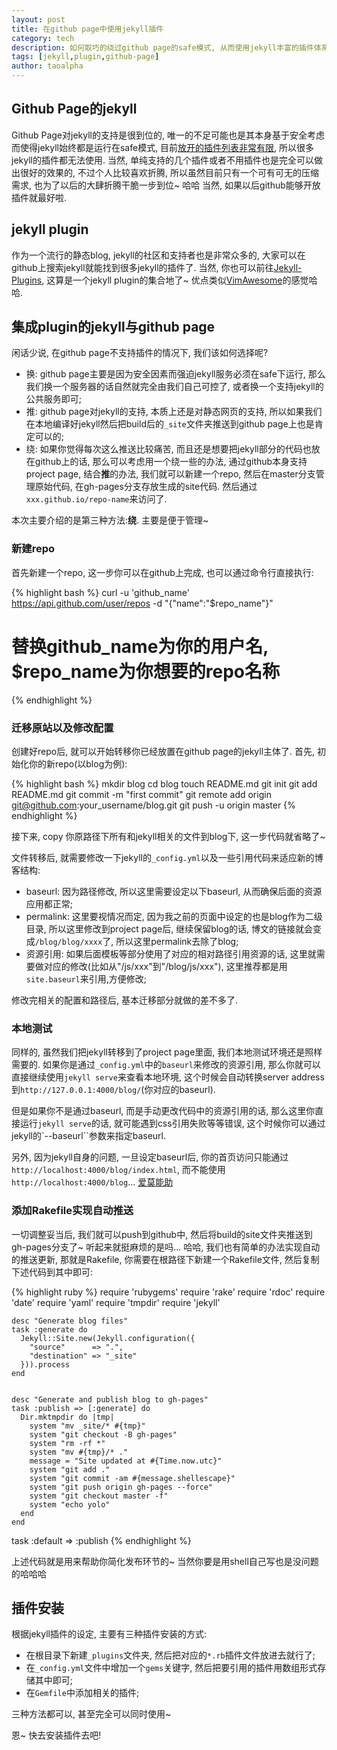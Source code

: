 ```yaml
---
layout: post
title: 在github page中使用jekyll插件
category: tech 
description: 如何取巧的绕过github page的safe模式, 从而使用jekyll丰富的插件体系更好的服务于你的blog
tags: [jekyll,plugin,github-page]
author: taoalpha
---
```


## Github Page的jekyll

  Github Page对jekyll的支持是很到位的, 唯一的不足可能也是其本身基于安全考虑而使得jekyll始终都是运行在safe模式, 目前[放开的插件列表非常有限], 所以很多jekyll的插件都无法使用. 当然, 单纯支持的几个插件或者不用插件也是完全可以做出很好的效果的, 不过个人比较喜欢折腾, 所以虽然目前只有一个可有可无的压缩需求, 也为了以后的大肆折腾干脆一步到位~ 哈哈 当然, 如果以后github能够开放插件就最好啦.

## jekyll plugin

  作为一个流行的静态blog, jekyll的社区和支持者也是非常众多的, 大家可以在github上搜索jekyll就能找到很多jekyll的插件了. 当然, 你也可以前往[Jekyll-Plugins], 这算是一个jekyll plugin的集合地了~ 优点类似[VimAwesome]的感觉哈哈.

## 集成plugin的jekyll与github page

  闲话少说, 在github page不支持插件的情况下, 我们该如何选择呢? 

  - 换: github page主要是因为安全因素而强迫jekyll服务必须在safe下运行, 那么我们换一个服务器的话自然就完全由我们自己可控了, 或者换一个支持jekyll的公共服务即可;
  - 推: github page对jekyll的支持, 本质上还是对静态网页的支持, 所以如果我们在本地编译好jekyll然后把build后的`_site`文件夹推送到github page上也是肯定可以的;
  - 绕: 如果你觉得每次这么推送比较痛苦, 而且还是想要把jekyll部分的代码也放在github上的话, 那么可以考虑用一个绕一些的办法, 通过github本身支持project page, 结合**推**的办法, 我们就可以新建一个repo, 然后在master分支管理原始代码, 在gh-pages分支存放生成的site代码. 然后通过`xxx.github.io/repo-name`来访问了.

  本次主要介绍的是第三种方法:**绕**. 主要是便于管理~

### 新建repo
  
  首先新建一个repo, 这一步你可以在github上完成, 也可以通过命令行直接执行:

{% highlight bash %}
curl -u 'github_name' https://api.github.com/user/repos -d "{\"name\":\"$repo_name\"}"
# 替换github_name为你的用户名, $repo_name为你想要的repo名称
{% endhighlight %}

### 迁移原站以及修改配置

创建好repo后, 就可以开始转移你已经放置在github page的jekyll主体了. 首先, 初始化你的新repo(以blog为例):

{% highlight bash %}
mkdir blog
cd blog
touch README.md
git init
git add README.md
git commit -m "first commit"
git remote add origin git@github.com:your_username/blog.git
git push -u origin master
{% endhighlight %}

接下来, copy 你原路径下所有和jekyll相关的文件到blog下, 这一步代码就省略了~

文件转移后, 就需要修改一下jekyll的`_config.yml`以及一些引用代码来适应新的博客结构:

- baseurl: 因为路径修改, 所以这里需要设定以下baseurl, 从而确保后面的资源应用都正常;
- permalink: 这里要视情况而定, 因为我之前的页面中设定的也是blog作为二级目录, 所以这里修改到project page后, 继续保留blog的话, 博文的链接就会变成`/blog/blog/xxxx`了, 所以这里permalink去除了blog;
- 资源引用: 如果后面模板等部分使用了对应的相对路径引用资源的话, 这里就需要做对应的修改(比如从"/js/xxx"到"/blog/js/xxx"), 这里推荐都是用`site.baseurl`来引用,方便修改;

修改完相关的配置和路径后, 基本迁移部分就做的差不多了.

### 本地测试

  同样的, 虽然我们把jekyll转移到了project page里面, 我们本地测试环境还是照样需要的. 如果你是通过`_config.yml`中的`baseurl`来修改的资源引用, 那么你就可以直接继续使用`jekyll serve`来查看本地环境, 这个时候会自动转换server address到`http://127.0.0.1:4000/blog/`(你对应的baseurl).

  但是如果你不是通过baseurl, 而是手动更改代码中的资源引用的话, 那么这里你直接运行`jekyll serve`的话, 就可能遇到css引用失败等等错误, 这个时候你可以通过jekyll的`--baseurl``参数来指定baseurl.

  另外, 因为jekyll自身的问题, 一旦设定baseurl后, 你的首页访问只能通过`http://localhost:4000/blog/index.html`, 而不能使用`http://localhost:4000/blog`... [爱莫能助]

### 添加Rakefile实现自动推送

  一切调整妥当后, 我们就可以push到github中, 然后将build的site文件夹推送到gh-pages分支了~ 听起来就挺麻烦的是吗... 哈哈, 我们也有简单的办法实现自动的推送更新, 那就是Rakefile, 你需要在根路径下新建一个Rakefile文件, 然后复制下述代码到其中即可:

{% highlight ruby %}
    require 'rubygems'
    require 'rake'
    require 'rdoc'
    require 'date'
    require 'yaml'
    require 'tmpdir'
    require 'jekyll'

    desc "Generate blog files"
    task :generate do
      Jekyll::Site.new(Jekyll.configuration({
        "source"      => ".",
        "destination" => "_site"
      })).process
    end


    desc "Generate and publish blog to gh-pages"
    task :publish => [:generate] do
      Dir.mktmpdir do |tmp|
        system "mv _site/* #{tmp}"
        system "git checkout -B gh-pages"
        system "rm -rf *"
        system "mv #{tmp}/* ."
        message = "Site updated at #{Time.now.utc}"
        system "git add ."
        system "git commit -am #{message.shellescape}"
        system "git push origin gh-pages --force"
        system "git checkout master -f"
        system "echo yolo"
      end
    end

task :default => :publish
{% endhighlight %}

上述代码就是用来帮助你简化发布环节的~ 当然你要是用shell自己写也是没问题的哈哈哈


## 插件安装
  
  根据jekyll插件的设定, 主要有三种插件安装的方式:

  - 在根目录下新建`_plugins`文件夹, 然后把对应的`*.rb`插件文件放进去就行了;
  - 在`_config.yml`文件中增加一个`gems`关键字, 然后把要引用的插件用数组形式存储其中即可;
  - 在`Gemfile`中添加相关的插件;

  三种方法都可以, 甚至完全可以同时使用~ 


恩~ 快去安装插件去吧!


[放开的插件列表非常有限]: https://help.github.com/articles/using-jekyll-plugins-with-github-pages/ "Using Jekyll Plugins with GitHub Pages"
[Jekyll-Plugins]: http://www.jekyll-plugins.com/ "Jekyll Plugins"
[VimAwesome]: http://vimawesome.com/ "Vim Plugins"
[爱莫能助]: http://jekyllrb.com/docs/troubleshooting/#base-url-problems "base-url problem of jekyll"
